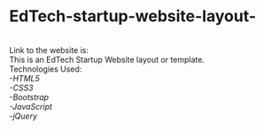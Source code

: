 # EdTech-startup-website-layout-
<br>Link to the website is:
<br>This is an EdTech Startup Website layout or template.
<br>Technologies Used:
<br><em>-HTML5</em>
<br><em>-CSS3</em>
<br><em>-Bootstrap</em>
<br><em>-JavaScript</em>
<br><em>-jQuery</em>
